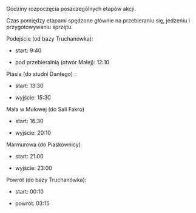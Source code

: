 Godziny rozpoczęcia poszczególnych etapów akcji.



Czas pomiędzy etapami spędzone głównie na przebieraniu się, jedzeniu i przygotowywaniu sprzętu.



Podejście (od bazy Truchanówka): 

- start: 9:40

- pod przebieralnią (otwór Małej): 12:10



Ptasia (do studni Dantego) :

- start: 13:30

- wyjście: 15:30



Mała w Mułowej (do Sali Fakro)

- start: 16:30

- wyjście: 20:10



Marmurowa (do Piaskownicy)

- start: 21:00

- wyjście: 23:00



Powrót (do bazy Truchanówka):

- start: 00:10

- powrót: 03:15
